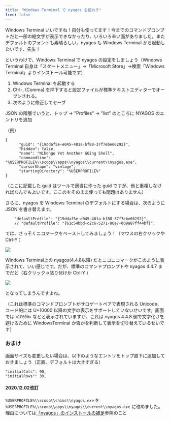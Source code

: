 ```yaml
---
title: "Windows Terminal で nyagos を使おう"
free: false
---
```


Windows Terminal いいですね！自分も使ってます！今までのコマンドプロンプトだと一部の絵文字が表示できなかったり、いろいろ辛い面がありました。またデフォルトのフォントも素晴らしい。nyagos も Windows Terminal から起動したいです、先生！

というわけで、Windows Terminal で nyagos の設定をしましょう（Windows Terminal 自身は「スタートメニュー」→「Microsoft Store」→検索「Windows Terminal」よりインストール可能です）

1. Windows Terminal を起動する
2. Ctrl-, (Comma) を押下すると設定ファイルが標準テキストエディターでオープンされる。
3. 次のように修正してセーブ

JSON の階層でいうと、トップ → "Profiles" → "list" のところに NYAGOS のエントリを追加

（例）

```
{
      "guid": "{19ddaf5e-e045-481a-bf88-37f7ebe66292}",
      "hidden": false,
      "name": "Nihongo Yet Another GOing Shell",
      "commandline": "%USERPROFILE%\\scoop\\apps\\nyagos\\current\\nyagos.exe",
      "cursorShape": "vintage",
      "startingDirectory": "%USERPROFILE%"
}
```


（ここに記載した guid はツールで適当に作った guid ですが、他と重複しなければなんでもよいです。ここのをそのまま使っても問題はありません）

さらに、nyagos を Windows Terminal のデフォルトにする場合は、次のように JSON を書き替えます。

```
    "defaultProfile": "{19ddaf5e-e045-481a-bf88-37f7ebe66292}",
    // "defaultProfile": "{61c54bbd-c2c6-5271-96e7-009a87ff44bf}",
```

では、さっそくニコマークをペーストしてみましょう！（マウスの右クリックや Ctrl-Y ）

![](https://storage.googleapis.com/zenn-user-upload/uzqw1cbgxkn98ga1mxorsny6kg7v)

Windows Terminal上の nyagos(4.4.8以降) だとニコニコマークがこのように表示されて、いい感じです。だが、標準のコマンドプロンプトや nyagos 4.4.7 までだと（右クリック→貼り付けか Ctrl-Y ）

![](https://storage.googleapis.com/zenn-user-upload/daavdl2xgljqvgxoys0imdf8v7az)

となってしまうんですよね。

（これは標準のコマンドプロンプトがサロゲートペアで表現される Unicode、コード的には U+10000 以降の文字の表示をサポートしていないせいです。画面では `<1F600>` などと表示されていますが、これは nyagos 4.4.8 側で文字化けを避けるために WindowsTerminal か否かを判断して表示を切り替えているせいです）


### おまけ

画面サイズも変更したい場合は、以下のようなエントリをトップ直下に追加しておきましょう（正直、デフォルトは大きすぎる）

```
"initialCols": 90,
"initialRows": 30,
```

#### 2020.12.02改訂

`%USERPROFILE%\\scoop\\shims\\nyagos.exe` を `%USERPROFILE%\\scoop\\apps\\nyagos\\current\\nyagos.exe` に改めました。
理由については[「nyagos」のインストールの補足](https://zenn.dev/zetamatta/books/5ac80a9ddb35fef9a146/viewer/596ba4)参照のこと